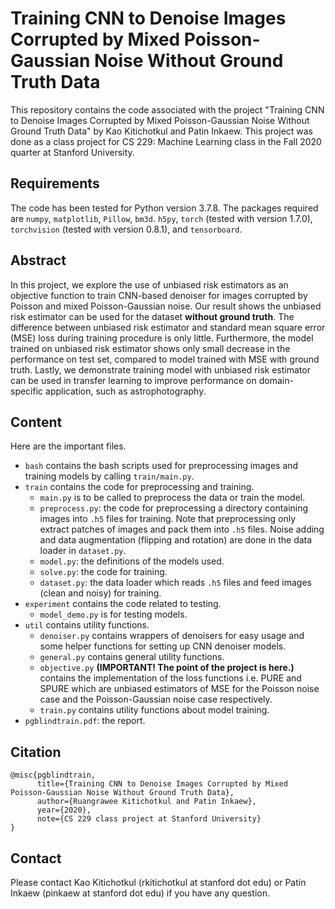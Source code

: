 # Training CNN to Denoise Images Corrupted by Mixed Poisson-Gaussian Noise Without Ground Truth Data

This repository contains the code associated with the project "Training CNN to Denoise Images Corrupted by Mixed Poisson-Gaussian Noise Without Ground Truth Data" by Kao Kitichotkul and Patin Inkaew. This project was done as a class project for CS 229: Machine Learning class in the Fall 2020 quarter at Stanford University.

## Requirements

The code has been tested for Python version 3.7.8. The packages required are `numpy`, `matplotlib`, `Pillow`, `bm3d`. `h5py`, `torch` (tested with version 1.7.0), `torchvision` (tested with version 0.8.1), and `tensorboard`.

## Abstract

In this project, we explore the use of unbiased risk estimators as an objective function to train CNN-based denoiser for images corrupted by Poisson and mixed Poisson-Gaussian noise. Our result shows the unbiased risk estimator can be used for the dataset **without ground truth**. The difference between unbiased risk estimator and standard mean square error (MSE) loss during training procedure is only little. Furthermore, the model trained on unbiased risk estimator shows only small decrease in the performance on test set, compared to model trained with MSE with ground truth. Lastly, we demonstrate training model with unbiased risk estimator can be used in transfer learning to improve performance on domain-specific application, such as astrophotography.

## Content

Here are the important files.

* `bash` contains the bash scripts used for preprocessing images and training models by calling `train/main.py`.
* `train` contains the code for preprocessing and training.
  * `main.py` is to be called to preprocess the data or train the model.
  * `preprocess.py`: the code for preprocessing a directory containing images into `.h5` files for training. Note that preprocessing only extract patches of images and pack them into `.h5` files. Noise adding and data augmentation (flipping and rotation) are done in the data loader in `dataset.py`.
  * `model.py`: the definitions of the models used.
  * `solve.py`: the code for training.
  * `dataset.py`: the data loader which reads `.h5` files and feed images (clean and noisy) for training.
* `experiment` contains the code related to testing.
  * `model_demo.py` is for testing models.
* `util` contains utility functions.
  * `denoiser.py` contains wrappers of denoisers for easy usage and some helper functions for setting up CNN denoiser models.
  * `general.py` contains general utility functions.
  * `objective.py` **(IMPORTANT! The point of the project is here.)** contains the implementation of the loss functions i.e. PURE and SPURE which are unbiased estimators of MSE for the Poisson noise case and the Poisson-Gaussian noise case respectively.
  * `train.py` contains utility functions about model training.
* `pgblindtrain.pdf`: the report.

## Citation

```
@misc{pgblindtrain,
      title={Training CNN to Denoise Images Corrupted by Mixed Poisson-Gaussian Noise Without Ground Truth Data}, 
      author={Ruangrawee Kitichotkul and Patin Inkaew},
      year={2020},
      note={CS 229 class project at Stanford University}
}
```



## Contact

Please contact Kao Kitichotkul (rkitichotkul at stanford dot edu) or Patin Inkaew (pinkaew at stanford dot edu) if you have any question.

